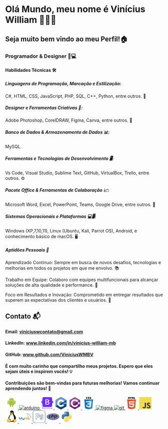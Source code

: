 # Olá Mundo, meu nome é Vinícius William 👨‍💻✨

## Seja muito bem vindo ao meu Perfil!🏠

### Programador & Designer 🎨💻

#### Habilidades Técnicas 🛠️

##### Linguagens de Programação, Marcação e Estilização:
C#, HTML, CSS, JavaScript, PHP, SQL, C++, Python, entre outros. 🚀

##### Designer e Ferramentas Criativas 🎨:
Adobe Photoshop, CorelDRAW, Figma, Canva, entre outros. 🎨

##### Banco de Dados & Armazenamento de Dados 📊:
MySQL.

##### Ferramentas e Tecnologias de Desenvolvimento 🖥️:
Vs Code, Visual Studio, Sublime Text, GitHub, VirtualBox, Trello, entre outros. ⚙️

##### Pacote Office & Ferramentas de Colaboração 📈:
Microsoft Word, Excel, PowerPoint, Teams, Google Drive, entre outros. 📅

##### Sistemas Operacionais e Plataformas 💻🖥️:
Windows (XP,7,10,11), Linux (Ubuntu, Kali, Parrot OS), Android, e conhecimento básico de macOS. 🖥️

##### Aptidões Pessoais 🤝

Aprendizado Contínuo:
Sempre em busca de novos desafios, tecnologias e melhorias em todos os projetos em que me envolvo. 📚

Trabalho em Equipe:
Colaboro com equipes multifuncionais para alcançar soluções de alta qualidade e performance. 🤝

Foco em Resultados e Inovação:
Comprometido em entregar resultados que superem as expectativas dos clientes e usuários. 🚀

## Contato 📬

#### Email: viniciuswcontato@gmail.com 

#### LinkedIn: www.linkedin.com/in/vinicius-william-mb

#### GitHub: www.github.com/ViniciusWMBV

#### É com muito carinho que compartilho meus projetos. Espero que eles sejam úteis e inspirem vocês! 💡

#### Contribuições são bem-vindas para futuras melhorias! Vamos continuar aprendendo juntos! 🌱


<p align="left">
</p>
<p align="left"> <a href="https://developer.android.com" target="_blank" rel="noreferrer"> <img src="https://raw.githubusercontent.com/devicons/devicon/master/icons/android/android-original-wordmark.svg" alt="android" width="40" height="40"/> </a> <a href="https://www.arduino.cc/" target="_blank" rel="noreferrer"> <img src="https://cdn.worldvectorlogo.com/logos/arduino-1.svg" alt="arduino" width="40" height="40"/> </a> <a href="https://getbootstrap.com" target="_blank" rel="noreferrer"> <img src="https://raw.githubusercontent.com/devicons/devicon/master/icons/bootstrap/bootstrap-plain-wordmark.svg" alt="bootstrap" width="40" height="40"/> </a> <a href="https://www.w3schools.com/cpp/" target="_blank" rel="noreferrer"> <img src="https://raw.githubusercontent.com/devicons/devicon/master/icons/cplusplus/cplusplus-original.svg" alt="cplusplus" width="40" height="40"/> </a> <a href="https://www.w3schools.com/cs/" target="_blank" rel="noreferrer"> <img src="https://raw.githubusercontent.com/devicons/devicon/master/icons/csharp/csharp-original.svg" alt="csharp" width="40" height="40"/> </a> <a href="https://www.w3schools.com/css/" target="_blank" rel="noreferrer"> <img src="https://raw.githubusercontent.com/devicons/devicon/master/icons/css3/css3-original-wordmark.svg" alt="css3" width="40" height="40"/> </a> <a href="https://www.figma.com/" target="_blank" rel="noreferrer"> <img src="https://www.vectorlogo.zone/logos/figma/figma-icon.svg" alt="figma" width="40" height="40"/> </a> <a href="https://git-scm.com/" target="_blank" rel="noreferrer"> <img src="https://www.vectorlogo.zone/logos/git-scm/git-scm-icon.svg" alt="git" width="40" height="40"/> </a> <a href="https://www.w3.org/html/" target="_blank" rel="noreferrer"> <img src="https://raw.githubusercontent.com/devicons/devicon/master/icons/html5/html5-original-wordmark.svg" alt="html5" width="40" height="40"/> </a> <a href="https://developer.mozilla.org/en-US/docs/Web/JavaScript" target="_blank" rel="noreferrer"> <img src="https://raw.githubusercontent.com/devicons/devicon/master/icons/javascript/javascript-original.svg" alt="javascript" width="40" height="40"/> </a> <a href="https://www.linux.org/" target="_blank" rel="noreferrer"> <img src="https://raw.githubusercontent.com/devicons/devicon/master/icons/linux/linux-original.svg" alt="linux" width="40" height="40"/> </a> <a href="https://www.mysql.com/" target="_blank" rel="noreferrer"> <img src="https://raw.githubusercontent.com/devicons/devicon/master/icons/mysql/mysql-original-wordmark.svg" alt="mysql" width="40" height="40"/> </a> <a href="https://www.photoshop.com/en" target="_blank" rel="noreferrer"> <img src="https://raw.githubusercontent.com/devicons/devicon/master/icons/photoshop/photoshop-line.svg" alt="photoshop" width="40" height="40"/> </a> <a href="https://www.php.net" target="_blank" rel="noreferrer"> <img src="https://raw.githubusercontent.com/devicons/devicon/master/icons/php/php-original.svg" alt="php" width="40" height="40"/> </a> <a href="https://www.python.org" target="_blank" rel="noreferrer"> <img src="https://raw.githubusercontent.com/devicons/devicon/master/icons/python/python-original.svg" alt="python" width="40" height="40"/> </a> </p>

